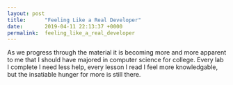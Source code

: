 ```yaml
---
layout: post
title:      "Feeling Like a Real Developer"
date:       2019-04-11 22:13:37 +0000
permalink:  feeling_like_a_real_developer
---
```



As we progress through the material it is becoming more and more apparent to me that I should have majored in computer science for college. Every lab I complete I need less help, every lesson I read I feel more knowledgable, but the insatiable hunger for more is still there.


